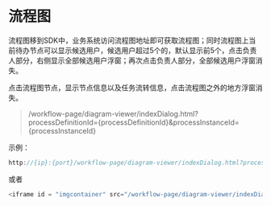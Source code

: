 # 流程图

流程图移到SDK中，业务系统访问流程图地址即可获取流程图；同时流程图上当前待办节点可以显示候选用户，候选用户超过5个的，默认显示前5个，点击负责人部分，右侧显示全部候选用户浮窗；再次点击负责人部分，全部候选用户浮窗消失。

点击流程图节点，显示节点信息以及任务流转信息，点击流程图之外的地方浮窗消失。

>/workflow-page/diagram-viewer/indexDialog.html?processDefinitionId={processDefinitionId}&processInstanceId={processInstanceId}

示例：

```java
http://{ip}:{port}/workflow-page/diagram-viewer/indexDialog.html?processDefinitionId=processDefinitionId=zbwsdazl_process:16:212733&processInstanceId=337485
```
或者 
```java
<iframe id = "imgcontainer" src="/workflow-page/diagram-viewer/indexDialog.html?processDefinitionId=processDefinitionId=zbwsdazl_process:16:212733&processInstanceId=337485"></iframe>"
```

